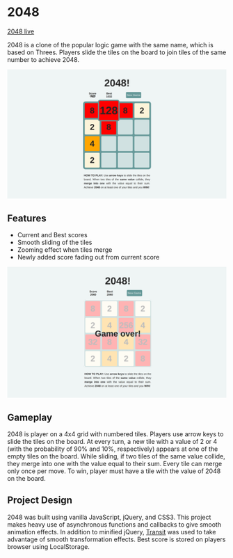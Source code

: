 # 2048

[2048 live][github]

[github]: https://knasirov.github.io/2048/

2048 is a clone of the popular logic game with the same name, which is based on Threes. Players slide the tiles on the board to join tiles of the same number to achieve 2048.

![alt text](docs/screenshots/merge_effect.png "Merging effect")


## Features

- Current and Best scores
- Smooth sliding of the tiles
- Zooming effect when tiles merge
- Newly added score fading out from current score

![alt text](docs/screenshots/game_over.png "Game over")


## Gameplay

2048 is player on a 4x4 grid with numbered tiles. Players use arrow keys to slide the tiles on the board. At every turn, a new tile with a value of 2 or 4 (with the probability of 90% and 10%, respectively) appears at one of the empty tiles on the board. While sliding, if two tiles of the same value collide, they merge into one with the value equal to their sum. Every tile can merge only once per move. To win, player must have a tile with the value of 2048 on the board.

## Project Design

2048 was built using vanilla JavaScript, jQuery, and CSS3. This project makes heavy use of asynchronous functions and callbacks to give smooth animation effects. In addition to minified jQuery, [Transit](http://ricostacruz.com/jquery.transit/) was used to take advantage of smooth transformation effects. Best score is stored on players browser using LocalStorage.
